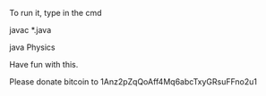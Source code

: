 
To run it, type in the cmd

javac *.java

java Physics

Have fun with this.

Please donate bitcoin to
1Anz2pZqQoAff4Mq6abcTxyGRsuFFno2u1

